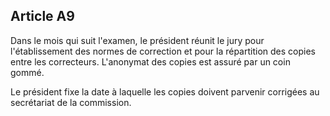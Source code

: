 Article A9
----
Dans le mois qui suit l'examen, le président réunit le jury pour l'établissement
des normes de correction et pour la répartition des copies entre les
correcteurs. L'anonymat des copies est assuré par un coin gommé.

Le président fixe la date à laquelle les copies doivent parvenir corrigées au
secrétariat de la commission.
